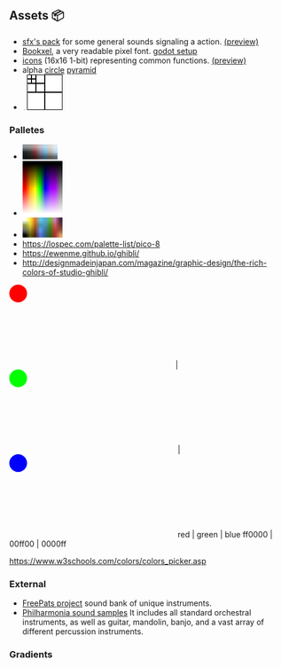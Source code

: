 ## Assets 📦

- [sfx's pack](sound.zip) for some general sounds signaling a action. [(preview)](sounds.ogg)
- [Bookxel](bookxel.ttf), a very readable pixel font. [godot setup](bookxel_godot.zip)
- [icons](icon.zip) (16x16 1-bit) representing common functions. [(preview)](icons.png)
- alpha [circle](alpha_circle.png) [pyramid](alpha_pyramid.png)
- ![striped pattern](striped_pattern.png)
![power squares](power_squares.png)

### Palletes
- <img src="spirited_away.png" width=63 height=27 alt="spirited away">
- <img alt="rainbow dark light" src="rainbow_dark_light.png" width=72 height=99>
- <img alt="pallete orderning" src="h_pallete_v_light_condition.png" width=72 heigh = 27>
- <https://lospec.com/palette-list/pico-8>
- <https://ewenme.github.io/ghibli/>
- <http://designmadeinjapan.com/magazine/graphic-design/the-rich-colors-of-studio-ghibli/>

<svg><rect width="32" height="32" rx="20" ry="20" style="fill:#ff0000"/></svg>|<svg><rect width="32" height="32" rx="20" ry="20" style="fill:#00ff00"/></svg> |<svg><rect width="32" height="32" rx="20" ry="20" style="fill:#0000ff"/></svg>
red | green | blue
ff0000 | 00ff00 | 0000ff

<https://www.w3schools.com/colors/colors_picker.asp>
### External

- [FreePats project](https://freepats.zenvoid.org/index.html) sound bank of unique instruments.
- [Philharmonia sound samples](https://philharmonia.co.uk/resources/sound-samples/) It includes all standard orchestral instruments, as well as guitar, mandolin, banjo, and a vast array of different percussion instruments.


### Gradients


